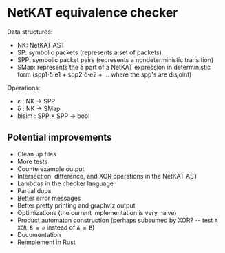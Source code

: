 
# NetKAT equivalence checker

Data structures:
- NK: NetKAT AST
- SP: symbolic packets (represents a set of packets)
- SPP: symbolic packet pairs (represents a nondeterministic transition)
- SMap: represents the δ part of a NetKAT expression in deterministic form (spp1⋅δ⋅e1 + spp2⋅δ⋅e2 + ... where the spp's are disjoint)

Operations:
- ε : NK → SPP
- δ : NK → SMap
- bisim : SPP × SPP → bool

## Potential improvements

- Clean up files
- More tests
- Counterexample output
- Intersection, difference, and XOR operations in the NetKAT AST
- Lambdas in the checker language
- Partial dups
- Better error messages
- Better pretty printing and graphviz output
- Optimizations (the current implementation is very naive)
- Product automaton construction (perhaps subsumed by XOR? -- test `A XOR B ≡ ∅` instead of `A ≡ B`)
- Documentation
- Reimplement in Rust
